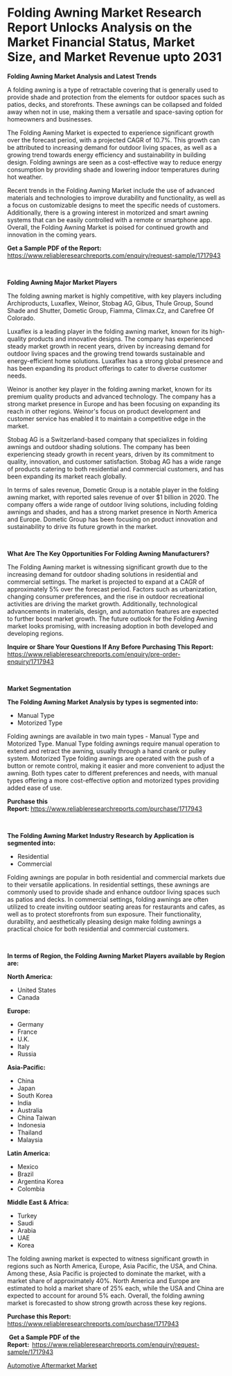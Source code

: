 <p><h1>Folding Awning Market Research Report Unlocks Analysis on the Market Financial Status, Market Size, and Market Revenue upto 2031</h1></p><p><strong>Folding Awning Market Analysis and Latest Trends</strong></p>
<p><p>A folding awning is a type of retractable covering that is generally used to provide shade and protection from the elements for outdoor spaces such as patios, decks, and storefronts. These awnings can be collapsed and folded away when not in use, making them a versatile and space-saving option for homeowners and businesses.</p><p>The Folding Awning Market is expected to experience significant growth over the forecast period, with a projected CAGR of 10.7%. This growth can be attributed to increasing demand for outdoor living spaces, as well as a growing trend towards energy efficiency and sustainability in building design. Folding awnings are seen as a cost-effective way to reduce energy consumption by providing shade and lowering indoor temperatures during hot weather.</p><p>Recent trends in the Folding Awning Market include the use of advanced materials and technologies to improve durability and functionality, as well as a focus on customizable designs to meet the specific needs of customers. Additionally, there is a growing interest in motorized and smart awning systems that can be easily controlled with a remote or smartphone app. Overall, the Folding Awning Market is poised for continued growth and innovation in the coming years.</p></p>
<p><strong>Get a Sample PDF of the Report:&nbsp;</strong> <a href="https://www.reliableresearchreports.com/enquiry/request-sample/1717943">https://www.reliableresearchreports.com/enquiry/request-sample/1717943</a></p>
<p>&nbsp;</p>
<p><strong>Folding Awning Major Market Players</strong></p>
<p><p>The folding awning market is highly competitive, with key players including Archiproducts, Luxaflex, Weinor, Stobag AG, Gibus, Thule Group, Sound Shade and Shutter, Dometic Group, Fiamma, Climax.Cz, and Carefree Of Colorado. </p><p>Luxaflex is a leading player in the folding awning market, known for its high-quality products and innovative designs. The company has experienced steady market growth in recent years, driven by increasing demand for outdoor living spaces and the growing trend towards sustainable and energy-efficient home solutions. Luxaflex has a strong global presence and has been expanding its product offerings to cater to diverse customer needs.</p><p>Weinor is another key player in the folding awning market, known for its premium quality products and advanced technology. The company has a strong market presence in Europe and has been focusing on expanding its reach in other regions. Weinor's focus on product development and customer service has enabled it to maintain a competitive edge in the market.</p><p>Stobag AG is a Switzerland-based company that specializes in folding awnings and outdoor shading solutions. The company has been experiencing steady growth in recent years, driven by its commitment to quality, innovation, and customer satisfaction. Stobag AG has a wide range of products catering to both residential and commercial customers, and has been expanding its market reach globally.</p><p>In terms of sales revenue, Dometic Group is a notable player in the folding awning market, with reported sales revenue of over $1 billion in 2020. The company offers a wide range of outdoor living solutions, including folding awnings and shades, and has a strong market presence in North America and Europe. Dometic Group has been focusing on product innovation and sustainability to drive its future growth in the market.</p></p>
<p>&nbsp;</p>
<p><strong>What Are The Key Opportunities For Folding Awning Manufacturers?</strong></p>
<p><p>The Folding Awning market is witnessing significant growth due to the increasing demand for outdoor shading solutions in residential and commercial settings. The market is projected to expand at a CAGR of approximately 5% over the forecast period. Factors such as urbanization, changing consumer preferences, and the rise in outdoor recreational activities are driving the market growth. Additionally, technological advancements in materials, design, and automation features are expected to further boost market growth. The future outlook for the Folding Awning market looks promising, with increasing adoption in both developed and developing regions.</p></p>
<p><strong>Inquire or Share Your Questions If Any Before Purchasing This Report:</strong> <a href="https://www.reliableresearchreports.com/enquiry/pre-order-enquiry/1717943">https://www.reliableresearchreports.com/enquiry/pre-order-enquiry/1717943</a></p>
<p>&nbsp;</p>
<p><strong>Market Segmentation</strong></p>
<p><strong>The Folding Awning Market Analysis by types is segmented into:</strong></p>
<p><ul><li>Manual Type</li><li>Motorized Type</li></ul></p>
<p><p>Folding awnings are available in two main types - Manual Type and Motorized Type. Manual Type folding awnings require manual operation to extend and retract the awning, usually through a hand crank or pulley system. Motorized Type folding awnings are operated with the push of a button or remote control, making it easier and more convenient to adjust the awning. Both types cater to different preferences and needs, with manual types offering a more cost-effective option and motorized types providing added ease of use.</p></p>
<p><strong>Purchase this Report:&nbsp;</strong><a href="https://www.reliableresearchreports.com/purchase/1717943">https://www.reliableresearchreports.com/purchase/1717943</a></p>
<p>&nbsp;</p>
<p><strong>The Folding Awning Market Industry Research by Application is segmented into:</strong></p>
<p><ul><li>Residential</li><li>Commercial</li></ul></p>
<p><p>Folding awnings are popular in both residential and commercial markets due to their versatile applications. In residential settings, these awnings are commonly used to provide shade and enhance outdoor living spaces such as patios and decks. In commercial settings, folding awnings are often utilized to create inviting outdoor seating areas for restaurants and cafes, as well as to protect storefronts from sun exposure. Their functionality, durability, and aesthetically pleasing design make folding awnings a practical choice for both residential and commercial customers.</p></p>
<p>&nbsp;</p>
<p><strong>In terms of Region, the Folding Awning Market Players available by Region are:</strong></p>
<p>
    <p> <strong> North America: </strong>
        <ul>
            <li>United States</li>
            <li>Canada</li>
        </ul>
        </p> 
    <p> <strong> Europe: </strong>
        <ul>
            <li>Germany</li>
            <li>France</li>
            <li>U.K.</li>
            <li>Italy</li>
            <li>Russia</li>
        </ul>
        </p> 
    <p> <strong> Asia-Pacific: </strong>
        <ul>
            <li>China</li>
            <li>Japan</li>
            <li>South Korea</li>
            <li>India</li>
            <li>Australia</li>
            <li>China Taiwan</li>
            <li>Indonesia</li>
            <li>Thailand</li>
            <li>Malaysia</li>
        </ul>
        </p> 
    <p> <strong> Latin America: </strong>
        <ul>
            <li>Mexico</li>
            <li>Brazil</li>
            <li>Argentina Korea</li>
            <li>Colombia</li>
        </ul>
        </p> 
    <p> <strong> Middle East & Africa: </strong>
        <ul>
            <li>Turkey</li>
            <li>Saudi</li>
            <li>Arabia</li>
            <li>UAE</li>
            <li>Korea</li>
        </ul>
    </p>
    </p>
<p><p>The folding awning market is expected to witness significant growth in regions such as North America, Europe, Asia Pacific, the USA, and China. Among these, Asia Pacific is projected to dominate the market, with a market share of approximately 40%. North America and Europe are estimated to hold a market share of 25% each, while the USA and China are expected to account for around 5% each. Overall, the folding awning market is forecasted to show strong growth across these key regions.</p></p>
<p><strong>Purchase this Report: </strong><a href="https://www.reliableresearchreports.com/purchase/1717943">https://www.reliableresearchreports.com/purchase/1717943</a></p>
<p>&nbsp;<strong>Get a Sample PDF of the Report:&nbsp;&nbsp;</strong><a href="https://www.reliableresearchreports.com/enquiry/request-sample/1717943">https://www.reliableresearchreports.com/enquiry/request-sample/1717943</a></p>
<p><strong></strong></p>
<p><p><a href="https://meowing-canidae-761.notion.site/Automotive-Aftermarket-Market-Research-Report-Provides-Critical-Insights-that-can-help-Shape-Busines-ae29d3d79be648ee82de66779f9347ab">Automotive Aftermarket Market</a></p></p>